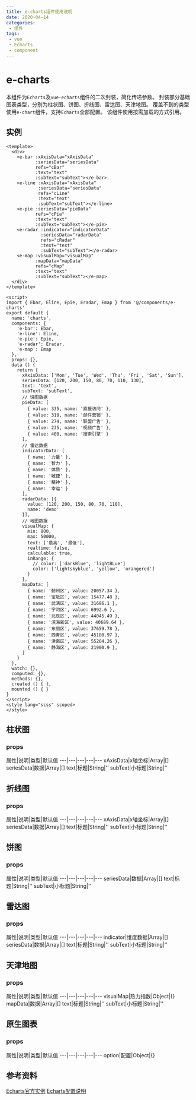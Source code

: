 ```yaml
---
title: e-charts组件使用说明
date: 2020-04-14
categories:
 - 组件
tags:
 - vue
 - Echarts
 - component
---
```


# e-charts
本组件为`Echarts`及`vue-echarts`组件的二次封装，简化传递参数。
封装部分基础图表类型，分别为柱状图、饼图、折线图、雷达图、天津地图。
覆盖不到的类型使用`e-chart`组件，支持`Echarts`全部配置。
该组件使用按需加载的方式引用。

## 实例
```vue
<template>
  <div>
    <e-bar :xAxisData="xAxisData"
           :seriesData="seriesData"
           refs="cBar"
           :text="text"
           :subText="subText"></e-bar>
    <e-line :xAxisData="xAxisData"
            :seriesData="seriesData"
            refs="cLine"
            :text="text"
            :subText="subText"></e-line>
    <e-pie :seriesData="pieData"
           refs="cPie"
           :text="text"
           :subText="subText"></e-pie>
    <e-radar :indicator="indicatorData"
             :seriesData="radarData"
             refs="cRadar"
             :text="text"
             :subText="subText"></e-radar>
    <e-map :visualMap="visualMap"
           :mapData="mapData"
           refs="cMap"
           :text="text"
           :subText="subText"></e-map>
  </div>
</template>

<script>
import { Ebar, Eline, Epie, Eradar, Emap } from '@/components/e-charts'
export default {
  name: 'charts',
  components: {
    'e-bar': Ebar,
    'e-line': Eline,
    'e-pie': Epie,
    'e-radar': Eradar,
    'e-map': Emap
  },
  props: {},
  data () {
    return {
      xAxisData: ['Mon', 'Tue', 'Wed', 'Thu', 'Fri', 'Sat', 'Sun'],
      seriesData: [120, 200, 150, 80, 70, 110, 130],
      text: 'text',
      subText: 'subText',
      // 饼图数据
      pieData: [
        { value: 335, name: '直接访问' },
        { value: 310, name: '邮件营销' },
        { value: 274, name: '联盟广告' },
        { value: 235, name: '视频广告' },
        { value: 400, name: '搜索引擎' }
      ],
      // 雷达数据
      indicatorData: [
        { name: '力量' },
        { name: '智力' },
        { name: '体质' },
        { name: '敏捷' },
        { name: '精神' },
        { name: '幸运' }
      ],
      radarData: [{
        value: [120, 200, 150, 80, 70, 110],
        name: 'demo'
      }],
      // 地图数据
      visualMap: {
        min: 800,
        max: 50000,
        text: ['最高', '最低'],
        realtime: false,
        calculable: true,
        inRange: {
          // color: ['darkBlue', 'lightBLue']
          color: ['lightskyblue', 'yellow', 'orangered']
        }
      },
      mapData: [
        { name: '蓟州区', value: 20057.34 },
        { name: '宝坻区', value: 15477.48 },
        { name: '武清区', value: 31686.1 },
        { name: '宁河区', value: 6992.6 },
        { name: '北辰区', value: 44045.49 },
        { name: '滨海新区', value: 40689.64 },
        { name: '东丽区', value: 37659.78 },
        { name: '西青区', value: 45180.97 },
        { name: '津南区', value: 55204.26 },
        { name: '静海区', value: 21900.9 },
      ]
    }
  },
  watch: {},
  computed: {},
  methods: {},
  created () { },
  mounted () { }
}
</script>
<style lang="scss" scoped>
</style>

```

## 柱状图

### props

属性|说明|类型|默认值
---|---|---|---|---
xAxisData|x轴坐标|Array|[]
seriesData|数据|Array|[]
text|标题|String|''
subText|小标题|String|''

## 折线图

### props

属性|说明|类型|默认值
---|---|---|---|---
xAxisData|x轴坐标|Array|[]
seriesData|数据|Array|[]
text|标题|String|''
subText|小标题|String|''

## 饼图

### props

属性|说明|类型|默认值
---|---|---|---|---
seriesData|数据|Array|[]
text|标题|String|''
subText|小标题|String|''

## 雷达图

### props

属性|说明|类型|默认值
---|---|---|---|---
indicator|维度数据|Array|[]
seriesData|数据|Array|[]
text|标题|String|''
subText|小标题|String|''

## 天津地图

### props

属性|说明|类型|默认值
---|---|---|---|---
visualMap|热力指数|Object|{}
mapData|数据|Array|[]
text|标题|String|''
subText|小标题|String|''

## 原生图表

### props

属性|说明|类型|默认值
---|---|---|---|---
option|配置|Object|{}

## 参考资料
[Echarts官方实例](https://www.echartsjs.com/examples/zh/index.html)
[Echarts配置说明](https://www.echartsjs.com/zh/option.html)

